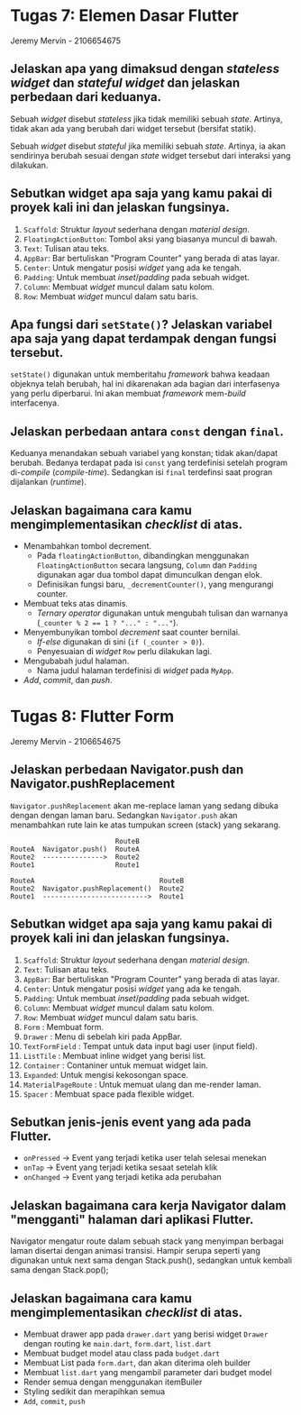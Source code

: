 # Tugas 7: Elemen Dasar Flutter

Jeremy Mervin - 2106654675

## Jelaskan apa yang dimaksud dengan _stateless widget_ dan _stateful widget_ dan jelaskan perbedaan dari keduanya.

Sebuah *widget* disebut *stateless* jika tidak memiliki sebuah *state*. Artinya, tidak akan ada yang berubah dari widget tersebut (bersifat statik).

Sebuah *widget* disebut *stateful* jika memiliki sebuah *state*. Artinya, ia akan sendirinya berubah sesuai dengan *state* widget tersebut dari interaksi yang dilakukan.

## Sebutkan widget apa saja yang kamu pakai di proyek kali ini dan jelaskan fungsinya.

1. `Scaffold`: Struktur *layout* sederhana dengan *material design*.
2. `FloatingActionButton`: Tombol aksi yang biasanya muncul di bawah.
3. `Text`: Tulisan atau teks.
4. `AppBar`: Bar bertuliskan "Program Counter" yang berada di atas layar.
5. `Center`: Untuk mengatur posisi *widget* yang ada ke tengah.
6. `Padding`: Untuk membuat *inset*/*padding* pada sebuah widget.
7. `Column`: Membuat *widget* muncul dalam satu kolom.
8. `Row`: Membuat *widget* muncul dalam satu baris.
 

## Apa fungsi dari `setState()`? Jelaskan variabel apa saja yang dapat terdampak dengan fungsi tersebut.

`setState()` digunakan untuk memberitahu *framework* bahwa keadaan objeknya telah berubah, hal ini dikarenakan ada bagian dari interfasenya yang perlu diperbarui. Ini akan membuat *framework* mem-*build* interfacenya.

## Jelaskan perbedaan antara `const` dengan `final`.

Keduanya menandakan sebuah variabel yang konstan; tidak akan/dapat berubah. Bedanya terdapat pada isi `const` yang terdefinisi setelah program di-*compile* (*compile-time*). Sedangkan isi `final` terdefinsi saat progran dijalankan (*runtime*).

## Jelaskan bagaimana cara kamu mengimplementasikan _checklist_ di atas.

- Menambahkan tombol decrement.
  - Pada `floatingActionButton`, dibandingkan menggunakan `FloatingActionButton` secara langsung, `Column` dan `Padding` digunakan agar dua tombol dapat dimunculkan dengan elok.
  - Definisikan fungsi baru, `_decrementCounter()`, yang mengurangi counter.
- Membuat teks atas dinamis.
  - *Ternary operator* digunakan untuk mengubah tulisan dan warnanya (`_counter % 2 == 1 ? "..." : "..."`).
- Menyembunyikan tombol *decrement* saat counter bernilai.
  - *If-else* digunakan di sini (`if (_counter > 0)`).
  - Penyesuaian di *widget* `Row` perlu dilakukan lagi.
- Mengubabah judul halaman.
  - Nama judul halaman terdefinisi di *widget* pada `MyApp`.
- *Add*, *commit*, dan *push*.


# Tugas 8: Flutter Form

Jeremy Mervin - 2106654675

## Jelaskan perbedaan Navigator.push dan Navigator.pushReplacement

`Navigator.pushReplacement` akan me-replace laman yang sedang dibuka dengan dengan laman baru. Sedangkan `Navigator.push` akan menambahkan rute lain ke atas tumpukan screen (stack) yang sekarang.

```
                          RouteB
RouteA  Navigator.push()  RouteA
Route2  --------------->  Route2
Route1                    Route1

RouteA                               RouteB
Route2  Navigator.pushReplacement()  Route2
Route1  -------------------------->  Route1
```

## Sebutkan widget apa saja yang kamu pakai di proyek kali ini dan jelaskan fungsinya.

1. `Scaffold`: Struktur *layout* sederhana dengan *material design*. 
2. `Text`: Tulisan atau teks.
3. `AppBar`: Bar bertuliskan "Program Counter" yang berada di atas layar.
4. `Center`: Untuk mengatur posisi *widget* yang ada ke tengah.
5. `Padding`: Untuk membuat *inset*/*padding* pada sebuah widget.
6. `Column`: Membuat *widget* muncul dalam satu kolom.
7. `Row`: Membuat *widget* muncul dalam satu baris.
8. `Form` : Membuat form.
9. `Drawer` : Menu di sebelah kiri pada AppBar.
10. `TextFormField` : Tempat untuk data input bagi user (input field).
11. `ListTile` : Membuat inline widget yang berisi list.
12. `Container` : Contaniner untuk memuat widget lain.
13. `Expanded`: Untuk mengisi kekosongan space.
14. `MaterialPageRoute` : Untuk memuat ulang dan me-render laman.
15. `Spacer` : Membuat space pada flexible widget. 

## Sebutkan jenis-jenis event yang ada pada Flutter.

- `onPressed` -> Event yang terjadi ketika user telah selesai menekan
- `onTap` -> Event yang terjadi ketika sesaat setelah klik
- `onChanged` -> Event yang terjadi ketika ada perubahan

## Jelaskan bagaimana cara kerja Navigator dalam "mengganti" halaman dari aplikasi Flutter.

Navigator mengatur route dalam sebuah stack yang menyimpan berbagai laman disertai dengan animasi transisi. Hampir serupa seperti yang digunakan untuk next sama dengan Stack.push(), sedangkan untuk kembali sama dengan Stack.pop();

## Jelaskan bagaimana cara kamu mengimplementasikan _checklist_ di atas.

- Membuat drawer app pada `drawer.dart` yang berisi widget `Drawer` dengan routing ke `main.dart`, `form.dart`, `list.dart`
- Membuat budget model atau class pada `budget.dart`
- Membuat List pada `form.dart`, dan akan diterima oleh builder
- Membuat `list.dart` yang mengambil parameter dari budget model
- Render semua dengan menggunakan itemBuiler
- Styling sedikit dan merapihkan semua
- `Add`, `commit`, `push`
